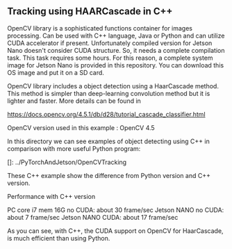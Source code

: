 ## Tracking using HAARCascade in C++

OpenCV library is a sophisticated functions container for images processing. Can be used with C++ language, Java or Python and can utilize CUDA accelerator if present. Unfortunately compiled version for Jetson Nano doesn't consider CUDA structure. So, it needs a complete compilation task. This task requires some hours. For this reason, a complete system image for Jetson Nano is provided in this repository. You can download this OS image and put it on a SD card.

OpenCV library includes a object detection using a HaarCascade method. This method is simpler than deep-learning convolution method but it is lighter and faster. More details can be found in 

https://docs.opencv.org/4.5.1/db/d28/tutorial_cascade_classifier.html

OpenCV version used in this example : OpenCV 4.5

In this directory we can see examples of object detecting using C++ in comparison with more useful Python program:

[]: ../PyTorchAndJetson/OpenCVTracking

These C++ example show the difference from Python version and C++ version.

Performance with C++ version

PC core i7 mem 16G  no CUDA:	about 30 frame/sec
Jetson NANO  no CUDA: 				about 7 frame/sec
Jetson NANO   CUDA:					  about 17 frame/sec

As you can see, with C++, the CUDA support on OpenCV for HaarCascade, is much efficient than using Python.

